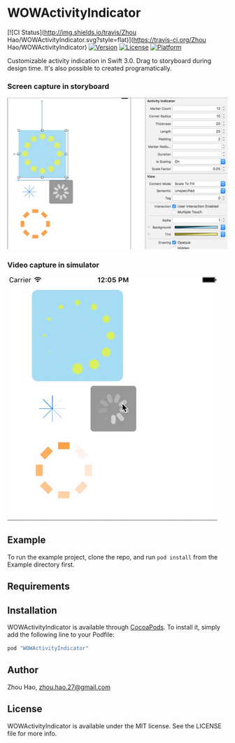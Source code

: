 # WOWActivityIndicator

[![CI Status](http://img.shields.io/travis/Zhou Hao/WOWActivityIndicator.svg?style=flat)](https://travis-ci.org/Zhou Hao/WOWActivityIndicator)
[![Version](https://img.shields.io/cocoapods/v/WOWActivityIndicator.svg?style=flat)](http://cocoapods.org/pods/WOWActivityIndicator)
[![License](https://img.shields.io/cocoapods/l/WOWActivityIndicator.svg?style=flat)](http://cocoapods.org/pods/WOWActivityIndicator)
[![Platform](https://img.shields.io/cocoapods/p/WOWActivityIndicator.svg?style=flat)](http://cocoapods.org/pods/WOWActivityIndicator)

Customizable activity indication in Swift 3.0. Drag to storyboard during design time. It's also possible to created programatically.

### Screen capture in storyboard 
![alt tag](screen.jpg)
  
### Video capture in simulator
![alt tag](capture.gif)

## Example

To run the example project, clone the repo, and run `pod install` from the Example directory first.

## Requirements

## Installation

WOWActivityIndicator is available through [CocoaPods](http://cocoapods.org). To install
it, simply add the following line to your Podfile:

```ruby
pod "WOWActivityIndicator"
```

## Author

Zhou Hao, zhou.hao.27@gmail.com

## License

WOWActivityIndicator is available under the MIT license. See the LICENSE file for more info.
